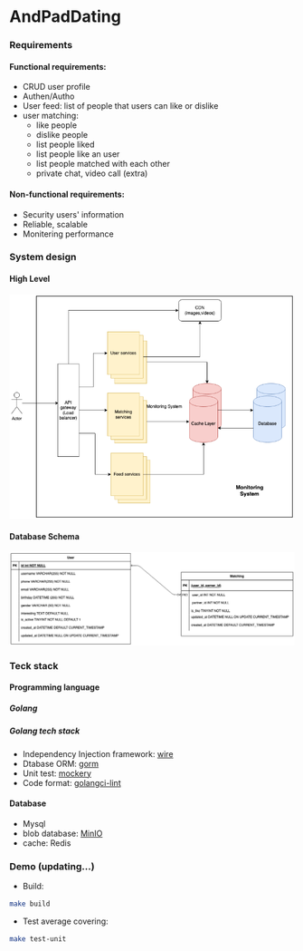 # AndPadDating

### Requirements

#### Functional requirements:
+ CRUD user profile
+ Authen/Autho
+ User feed: list of people that users can like or dislike
+ user matching:
    + like people
    + dislike people
    + list people liked
    + list people like an user
    + list people matched with each other
    + private chat, video call (extra)

#### Non-functional requirements:
+ Security users' information
+ Reliable, scalable
+ Monitering performance


### System design

#### High Level

![high level architecture](docs/andpaddating.png)

#### Database Schema

![database schema](docs/dbschema.png)

### Teck stack

#### Programming language
##### Golang
##### Golang tech stack
+ Independency Injection framework: [wire](https://github.com/google/wire)
+ Dtabase ORM: [gorm](https://github.com/go-gorm/gorm)
+ Unit test: [mockery](https://github.com/vektra/mockery)
+ Code format: [golangci-lint](https://github.com/golangci/golangci-lint)

#### Database
+ Mysql
+ blob database: [MinIO](https://min.io/)
+ cache: Redis

### Demo (updating...)
+ Build:
```bash
make build
```
+ Test average covering:
```bash
make test-unit
```

